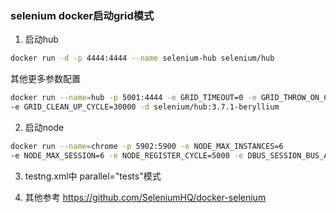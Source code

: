 ### selenium docker启动grid模式
1. 启动hub
```bash
docker run -d -p 4444:4444 --name selenium-hub selenium/hub
```
其他更多参数配置
```bash
docker run --name=hub -p 5001:4444 -e GRID_TIMEOUT=0 -e GRID_THROW_ON_CAPABILITY_NOT_PRESENT=true -e GRID_NEW_SESSION_WAIT_TIMEOUT=-1 - e GRID_BROWSER_TIMEOUT=15000 -e GRID_TIMEOUT=30000 
-e GRID_CLEAN_UP_CYCLE=30000 -d selenium/hub:3.7.1-beryllium
```
2. 启动node
```bash
docker run --name=chrome -p 5902:5900 -e NODE_MAX_INSTANCES=6 
-e NODE_MAX_SESSION=6 -e NODE_REGISTER_CYCLE=5000 -e DBUS_SESSION_BUS_ADDRESS=/dev/null -v /dev/shm:/dev/shm --link selenium-hub:hub -d selenium/node-chrome-debug
```
3. testng.xml中 parallel="tests"模式

4. 其他参考 https://github.com/SeleniumHQ/docker-selenium
